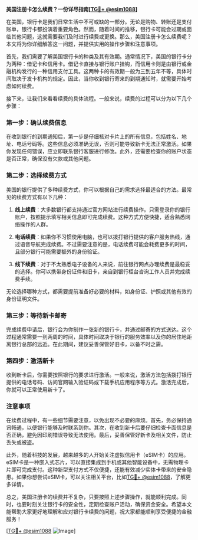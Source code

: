 **美国注册卡怎么续费？一份详尽指南[[TG💪+ @esim1088](https://t.me/s/esim1088)]**

在美国，银行卡是我们日常生活中不可或缺的一部分。无论是购物、转账还是支付账单，银行卡都扮演着重要角色。然而，随着时间的推移，银行卡可能会过期或面临其他问题，这就需要我们及时进行续费或更换。那么，美国注册卡怎么续费呢？本文将为你详细解答这一问题，并提供实用的操作步骤和注意事项。

首先，我们需要了解美国银行卡的种类及其有效期。通常情况下，美国的银行卡分为两种：借记卡和信用卡。借记卡直接与银行账户挂钩，而信用卡则是由银行或金融机构发行的一种信用支付工具。这两种卡的有效期一般为三到五年不等，具体时间取决于发卡机构的规定。因此，当你收到银行寄来的到期通知时，就需要开始考虑如何续费。

接下来，让我们来看看续费的具体流程。一般来说，续费的过程可以分为以下几个步骤：

### 第一步：确认续费信息

在收到银行的到期通知后，第一步是仔细核对卡片上的所有信息，包括姓名、地址、电话号码等。这些信息必须准确无误，否则可能导致新卡无法正常激活。如果你发现任何错误，应立即联系银行客服进行修改。此外，还需要检查你的账户状态是否正常，确保没有欠款或其他问题。

### 第二步：选择续费方式

美国的银行提供了多种续费方式，你可以根据自己的需求选择最适合的方法。最常见的续费方式有以下几种：

1. **线上续费**：大多数银行都支持通过官方网站进行续费操作。只需登录你的银行账户，按照提示填写相关信息即可完成续费。这种方式方便快捷，适合熟悉网络操作的人群。
   
2. **电话续费**：如果你不习惯使用电脑，也可以拨打银行提供的客户服务热线，通过语音导航完成续费。不过需要注意的是，电话续费可能会耗费更多的时间，且部分银行可能需要额外的身份验证。

3. **线下续费**：对于不太熟悉电子设备的人来说，前往银行网点办理续费是最稳妥的选择。你可以携带身份证件和旧卡，亲自到银行柜台咨询工作人员并完成续费手续。

无论选择哪种方式，都需要提前准备好必要的材料，如身份证、护照或其他有效的身份证明文件。

### 第三步：等待新卡邮寄

完成续费申请后，银行会为你制作一张新的银行卡，并通过邮寄的方式送达。这个过程通常需要一到两周的时间，具体时间取决于银行的服务效率以及你的居住地距离银行总部的远近。在此期间，建议妥善保管好旧卡，以备不时之需。

### 第四步：激活新卡

收到新卡后，你需要按照银行的要求进行激活。一般来说，激活方法包括拨打银行提供的电话号码、访问官网输入验证码或下载手机应用程序等方式。激活完成后，你就可以正常使用新卡了。

### 注意事项

在续费过程中，有一些细节需要注意，以免出现不必要的麻烦。首先，务必保持通讯畅通，以便银行能够及时联系到你。其次，在收到新卡后要仔细检查卡面信息是否正确，避免因印刷错误导致无法使用。最后，妥善保管好新卡及相关文件，防止丢失或被盗。

此外，随着科技的发展，越来越多的人开始关注虚拟信用卡（eSIM卡）的应用。eSIM卡是一种嵌入式芯片，可以直接集成到手机或其他智能设备中，无需物理卡片即可完成支付。这种新型支付方式不仅便捷，还能有效减少实体卡带来的安全隐患。如果你想尝试eSIM卡，可以关注相关平台，比如[TG💪+ @esim1088](https://t.me/s/esim1088)，了解更多详情。

总之，美国注册卡的续费并不复杂，只要按照上述步骤操作，就能顺利完成。同时，也要时刻关注银行卡的安全性，定期检查账户活动，确保资金安全。希望本文能帮助大家更好地理解和应对银行卡续费的问题，祝大家都能顺利享受便捷的金融服务！

[[TG💪+ @esim1088](https://t.me/s/esim1088) ![Image](https://i.postimg.cc/4NQfJmqS/Snipaste-2025-05-13-00-14-12.png)]